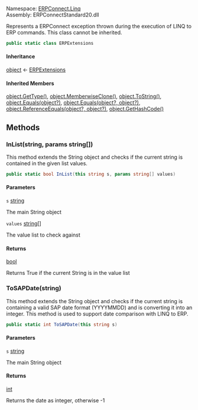 Namespace: [ERPConnect.Linq](../)\
Assembly: ERPConnectStandard20.dll

Represents a ERPConnect exception thrown during the execution of LINQ to ERP commands. This class cannot be inherited.

```csharp
public static class ERPExtensions

```

#### Inheritance

[object](https://learn.microsoft.com/dotnet/api/system.object) ← [ERPExtensions](./)

#### Inherited Members

[object.GetType()](https://learn.microsoft.com/dotnet/api/system.object.gettype), [object.MemberwiseClone()](https://learn.microsoft.com/dotnet/api/system.object.memberwiseclone), [object.ToString()](https://learn.microsoft.com/dotnet/api/system.object.tostring), [object.Equals(object?)](<https://learn.microsoft.com/dotnet/api/system.object.equals#system-object-equals(system-object)>), [object.Equals(object?, object?)](<https://learn.microsoft.com/dotnet/api/system.object.equals#system-object-equals(system-object-system-object)>), [object.ReferenceEquals(object?, object?)](https://learn.microsoft.com/dotnet/api/system.object.referenceequals), [object.GetHashCode()](https://learn.microsoft.com/dotnet/api/system.object.gethashcode)

## Methods

### InList(string, params string[])

This method extends the String object and checks if the current string is contained in the given list values.

```csharp
public static bool InList(this string s, params string[] values)

```

#### Parameters

`s` [string](https://learn.microsoft.com/dotnet/api/system.string)

The main String object

`values` [string](https://learn.microsoft.com/dotnet/api/system.string)[]

The value list to check against

#### Returns

[bool](https://learn.microsoft.com/dotnet/api/system.boolean)

Returns True if the current String is in the value list

### ToSAPDate(string)

This method extends the String object and checks if the current string is containing a valid SAP date format (YYYYMMDD) and is converting it into an integer. This method is used to support date comparison with LINQ to ERP.

```csharp
public static int ToSAPDate(this string s)

```

#### Parameters

`s` [string](https://learn.microsoft.com/dotnet/api/system.string)

The main String object

#### Returns

[int](https://learn.microsoft.com/dotnet/api/system.int32)

Returns the date as integer, otherwise -1
